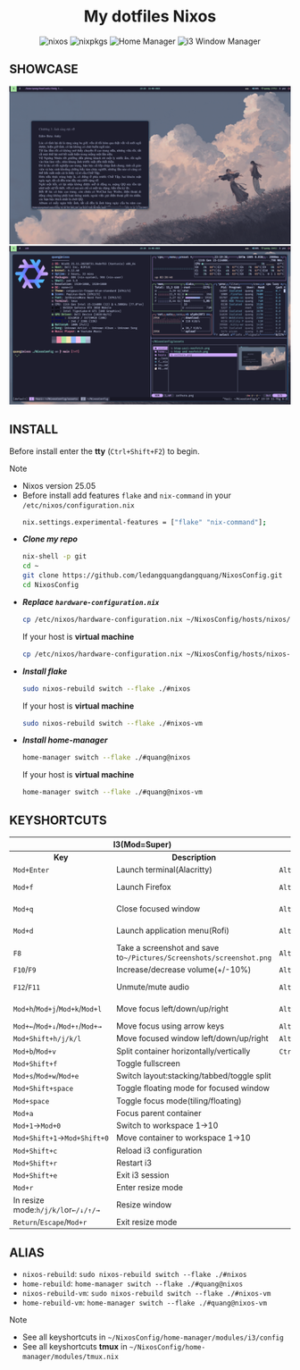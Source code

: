 <h1 align="center"> My dotfiles Nixos</h1>

<div align="center">

![nixos](https://img.shields.io/badge/NixOS-22.05-24273A.svg?logo=nixos&logoColor=CAD3F5&colorA=24273A&colorB=8aadf4)
![nixpkgs](https://img.shields.io/badge/nixpkgs-unstable-informational.svg?style=flat&logo=nixos&logoColor=CAD3F5&colorA=24273A&colorB=8aadf4)
![Home Manager](https://img.shields.io/badge/Home%20Manager-master-blue?logo=nixos&logoColor=CAD3F5&colorA=24273A&colorB=8aadf4)
![i3 Window Manager](https://img.shields.io/badge/i3-4.24-blue?logo=i3&logoColor=CAD3F5&colorA=24273A&colorB=8aadf4)

</div>

## SHOWCASE
![zathura](./assets/zathura.png) 
![btop yazi and neofetch](./assets/btop-yazi-neofetch.png) 
## INSTALL
Before install enter the **tty** (`Ctrl+Shift+F2`) to begin.
> [!NOTE]
> * Nixos version 25.05
> * Before install add features `flake` and `nix-command` in your `/etc/nixos/configuration.nix`
>   ```bash
>   nix.settings.experimental-features = ["flake" "nix-command"];
>   ```
* ***Clone my repo***
    ```bash
    nix-shell -p git
    cd ~
    git clone https://github.com/ledangquangdangquang/NixosConfig.git
    cd NixosConfig
    ```
* ***Replace `hardware-configuration.nix`***
    ```bash
    cp /etc/nixos/hardware-configuration.nix ~/NixosConfig/hosts/nixos/hardware-configuration.nix
    ```
    If your host is **virtual machine**
    ```bash
    cp /etc/nixos/hardware-configuration.nix ~/NixosConfig/hosts/nixos-vm/hardware-configuration.nix
    ```
* ***Install flake***
    ```bash
    sudo nixos-rebuild switch --flake ./#nixos 
    ```
    If your host is **virtual machine**
    ```bash
    sudo nixos-rebuild switch --flake ./#nixos-vm
    ```
* ***Install home-manager***
    ```bash
    home-manager switch --flake ./#quang@nixos
    ```
    If your host is **virtual machine**
    ```bash
    home-manager switch --flake ./#quang@nixos-vm
    ```

## KEYSHORTCUTS
<table> <thead> <tr> <th colspan="2">I3(Mod=Super)</th> <th colspan="2">Tmux</th> </tr> </thead> <tbody> <tr> <td align="center"><strong>Key</strong></td> <td align="center"><strong>Description</strong></td> <td align="center"><strong>Key</strong></td> <td align="center"><strong>Description</strong></td> </tr> <tr> <td><code>Mod+Enter</code></td> <td>Launch terminal(Alacritty)</td> <td><code>Alt+r</code></td> <td>Reload tmux configuration file</td> </tr> <tr> <td><code>Mod+f</code></td> <td>Launch Firefox</td> <td><code>Alt+1</code>&rarr;<code>Alt+9</code></td> <td>Quickly switch to window 1&rarr;9</td> </tr> <tr> <td><code>Mod+q</code></td> <td>Close focused window</td> <td> <code>Alt+h</code>/<code>Alt+l</code>/<code>Alt+k</code>/<code >Alt+j</code > </td> <td>Move focus to pane left/right/up/down</td> </tr> <tr> <td><code>Mod+d</code></td> <td>Launch application menu(Rofi)</td> <td> <code>Alt+&larr;</code >/<code>Alt+&rarr;</code>/<code>Alt+&uarr;</code>/<code >Alt+&darr;</code > </td> <td>Resize pane(left/right&plusmn;5,up/down&plusmn;3)</td> </tr> <tr> <td><code>F8</code></td> <td> Take a screenshot and save to<code >~/Pictures/Screenshots/screenshot.png</code > </td> <td><code>Alt+s</code></td> <td>Split pane horizontally</td> </tr> <tr> <td><code>F10</code>/<code>F9</code></td> <td>Increase/decrease volume(+/-10%)</td> <td><code>Alt+v</code></td> <td>Split pane vertically</td> </tr> <tr> <td><code>F12</code>/<code>F11</code></td> <td>Unmute/mute audio</td> <td><code>Alt+o</code></td> <td>Open Neovim with Telescope file search</td> </tr> <tr> <td> <code>Mod+h</code>/<code>Mod+j</code>/<code>Mod+k</code>/<code >Mod+l</code > </td> <td>Move focus left/down/up/right</td> <td><code>Alt+Shift+O</code></td> <td>Open Neovim with fuzzyvim file search(fzf preview)</td> </tr> <tr> <td> <code>Mod+&larr;</code >/<code>Mod+&darr;</code>/<code>Mod+&uarr;</code>/<code >Mod+&rarr;</code > </td> <td>Move focus using arrow keys</td> <td><code>Alt+n</code></td> <td>Create a new window</td> </tr> <tr> <td><code>Mod+Shift+h/j/k/l</code></td> <td>Move focused window left/down/up/right</td> <td><code>Alt+m</code></td> <td>Zoom selected pane</td> </tr> <tr> <td><code>Mod+b</code>/<code>Mod+v</code></td> <td>Split container horizontally/vertically</td> <td><code>Ctrl+b+Ctrl+n</code></td> <td>Vim mode</td> </tr> <tr> <td><code>Mod+Shift+f</code></td> <td>Toggle fullscreen</td> </tr> <tr> <td><code>Mod+s</code>/<code>Mod+w</code>/<code>Mod+e</code></td> <td>Switch layout:stacking/tabbed/toggle split</td> </tr> <tr> <td><code>Mod+Shift+space</code></td> <td>Toggle floating mode for focused window</td> </tr> <tr> <td><code>Mod+space</code></td> <td>Toggle focus mode(tiling/floating)</td> </tr> <tr> <td><code>Mod+a</code></td> <td>Focus parent container</td> </tr> <tr> <td><code>Mod+1</code>&rarr;<code>Mod+0</code></td> <td>Switch to workspace 1&rarr;10</td> </tr> <tr> <td><code>Mod+Shift+1</code>&rarr;<code>Mod+Shift+0</code></td> <td>Move container to workspace 1&rarr;10</td> </tr> <tr> <td><code>Mod+Shift+c</code></td> <td>Reload i3 configuration</td> </tr> <tr> <td><code>Mod+Shift+r</code></td> <td>Restart i3</td> </tr> <tr> <td><code>Mod+Shift+e</code></td> <td>Exit i3 session</td> </tr> <tr> <td><code>Mod+r</code></td> <td>Enter resize mode</td> </tr> <tr> <td> In resize mode:<code>h/j/k/l</code>or<code >&larr;/&darr;/&uarr;/&rarr;</code > </td> <td>Resize window</td> </tr> <tr> <td><code>Return</code>/<code>Escape</code>/<code>Mod+r</code></td> <td>Exit resize mode</td> </tr> </tbody></table>

## ALIAS
* `nixos-rebuild`: `sudo nixos-rebuild switch --flake ./#nixos`
* `home-rebuild`: `home-manager switch --flake ./#quang@nixos`
* `nixos-rebuild-vm`: `sudo nixos-rebuild switch --flake ./#nixos-vm`
* `home-rebuild-vm`: `home-manager switch --flake ./#quang@nixos-vm`

> [!NOTE]
> * See all keyshortcuts in `~/NixosConfig/home-manager/modules/i3/config` 
> * See all keyshortcuts **tmux** in `~/NixosConfig/home-manager/modules/tmux.nix`
